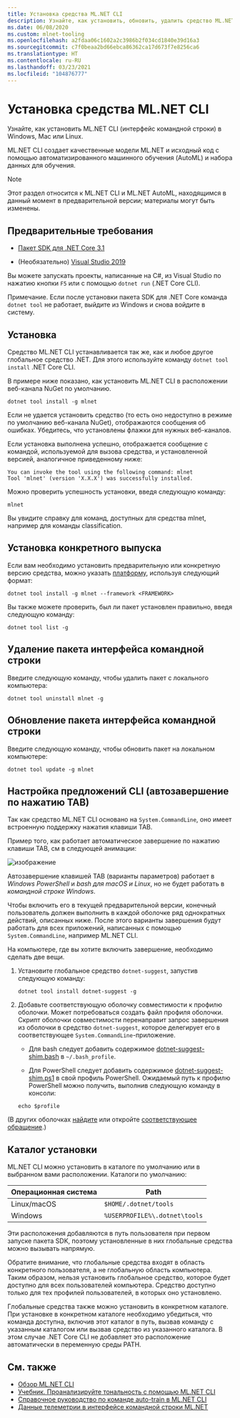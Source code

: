 ```yaml
---
title: Установка средства ML.NET CLI
description: Узнайте, как установить, обновить, удалить средство ML.NET CLI, или вернутся к его предыдущей версии.
ms.date: 06/08/2020
ms.custom: mlnet-tooling
ms.openlocfilehash: a2fdaa06c1602a2c3986b2f034cd1840e39d16a3
ms.sourcegitcommit: c7f0beaa2bd66ebca86362ca17d673f7e8256ca6
ms.translationtype: HT
ms.contentlocale: ru-RU
ms.lasthandoff: 03/23/2021
ms.locfileid: "104876777"
---
```

# <a name="how-to-install-the-mlnet-command-line-interface-cli-tool"></a>Установка средства ML.NET CLI

Узнайте, как установить ML.NET CLI (интерфейс командной строки) в Windows, Mac или Linux.

ML.NET CLI создает качественные модели ML.NET и исходный код с помощью автоматизированного машинного обучения (AutoML) и набора данных для обучения.

> [!NOTE]
> Этот раздел относится к ML.NET CLI и ML.NET AutoML, находящимся в данный момент в предварительной версии; материалы могут быть изменены.

## <a name="pre-requisites"></a>Предварительные требования

- [Пакет SDK для .NET Core 3.1](https://dotnet.microsoft.com/download/dotnet/3.1)

- (Необязательно) [Visual Studio 2019](https://visualstudio.microsoft.com/vs/)

Вы можете запускать проекты, написанные на C#, из Visual Studio по нажатию кнопки `F5` или с помощью `dotnet run` (.NET Core CLI).

Примечание. Если после установки пакета SDK для .NET Core команда `dotnet tool` не работает, выйдите из Windows и снова войдите в систему.

## <a name="install"></a>Установка

Средство ML.NET CLI устанавливается так же, как и любое другое глобальное средство .NET. Для этого используйте команду `dotnet tool install` .NET Core CLI.

В примере ниже показано, как установить ML.NET CLI в расположении веб-канала NuGet по умолчанию.

```dotnetcli
dotnet tool install -g mlnet
```

Если не удается установить средство (то есть оно недоступно в режиме по умолчанию веб-канала NuGet), отображаются сообщения об ошибках. Убедитесь, что установлены флажки для нужных веб-каналов.

Если установка выполнена успешно, отображается сообщение с командой, используемой для вызова средства, и установленной версией, аналогичное приведенному ниже:

```console
You can invoke the tool using the following command: mlnet
Tool 'mlnet' (version 'X.X.X') was successfully installed.
```

Можно проверить успешность установки, введя следующую команду:

```console
mlnet
```

Вы увидите справку для команд, доступных для средства mlnet, например для команды classification.

## <a name="install-a-specific-release-version"></a>Установка конкретного выпуска

Если вам необходимо установить предварительную или конкретную версию средства, можно указать [платформу](../../standard/frameworks.md), используя следующий формат:

```dotnetcli
dotnet tool install -g mlnet --framework <FRAMEWORK>
```

Вы также можете проверить, был ли пакет установлен правильно, введя следующую команду:

```dotnetcli
dotnet tool list -g
```

## <a name="uninstall-the-cli-package"></a>Удаление пакета интерфейса командной строки

Введите следующую команду, чтобы удалить пакет с локального компьютера:

```dotnetcli
dotnet tool uninstall mlnet -g
```

## <a name="update-the-cli-package"></a>Обновление пакета интерфейса командной строки

Введите следующую команду, чтобы обновить пакет на локальном компьютере:

```dotnetcli
dotnet tool update -g mlnet
```

## <a name="set-up-cli-suggestions-tab-based-auto-completion"></a>Настройка предложений CLI (автозавершение по нажатию TAB)

Так как средство ML.NET CLI основано на `System.CommandLine`, оно имеет встроенную поддержку нажатия клавиши TAB.

Пример того, как работает автоматическое завершение по нажатию клавиши TAB, см в следующей анимации:

![изображение](./media/cli-tab-completion.gif)

Автозавершение клавишей TAB (варианты параметров) работает в *Windows PowerShell* и *bash для macOS и Linux*, но не будет работать в *командной строке Windows*.

Чтобы включить его в текущей предварительной версии, конечный пользователь должен выполнить в каждой оболочке ряд однократных действий, описанных ниже. После этого варианты завершения будут работать для всех приложений, написанных с помощью `System.CommandLine`, например ML.NET CLI.

На компьютере, где вы хотите включить завершение, необходимо сделать две вещи.

1. Установите глобальное средство `dotnet-suggest`, запустив следующую команду:

    ```dotnetcli
    dotnet tool install dotnet-suggest -g
    ```

2. Добавьте соответствующую оболочку совместимости к профилю оболочки. Может потребоваться создать файл профиля оболочки. Скрипт оболочки совместимости перенаправит запрос завершения из оболочки в средство `dotnet-suggest`, которое делегирует его в соответствующее `System.CommandLine`-приложение.

    - Для bash следует добавить содержимое [dotnet-suggest-shim.bash](https://github.com/dotnet/System.CommandLine/blob/main/src/System.CommandLine.Suggest/dotnet-suggest-shim.bash) в `~/.bash_profile`.

    - Для PowerShell следует добавить содержимое [dotnet-suggest-shim.ps1](https://github.com/dotnet/System.CommandLine/blob/main/src/System.CommandLine.Suggest/dotnet-suggest-shim.ps1) в свой профиль PowerShell. Ожидаемый путь к профилю PowerShell можно получить, выполнив следующую команду в консоли:

    ```console
    echo $profile
    ```

(В других оболочках [найдите](https://github.com/dotnet/System.CommandLine/issues?q=is%3Aissue+is%3Aopen+label%3A%22shell+suggestion%22) или откройте [соответствующее обращение](https://github.com/dotnet/System.CommandLine/issues).)

## <a name="installation-directory"></a>Каталог установки

ML.NET CLI можно установить в каталоге по умолчанию или в выбранном вами расположении. Каталоги по умолчанию:

| Операционная система          | Path                          |
|-------------|-------------------------------|
| Linux/macOS | `$HOME/.dotnet/tools`         |
| Windows     | `%USERPROFILE%\.dotnet\tools` |

Эти расположения добавляются в путь пользователя при первом запуске пакета SDK, поэтому установленные в них глобальные средства можно вызывать напрямую.

Обратите внимание, что глобальные средства входят в область конкретного пользователя, а не глобальную область компьютера. Таким образом, нельзя установить глобальное средство, которое будет доступно для всех пользователей компьютера. Средство доступно только для тех профилей пользователей, в которых оно установлено.

Глобальные средства также можно установить в конкретном каталоге. При установке в конкретном каталоге необходимо убедиться, что команда доступна, включив этот каталог в путь, вызвав команду с указанным каталогом или вызвав средство из указанного каталога.
В этом случае .NET Core CLI не добавляет это расположение автоматически в переменную среды PATH.

## <a name="see-also"></a>См. также

- [Обзор ML.NET CLI](../automate-training-with-cli.md)
- [Учебник. Проанализируйте тональность с помощью ML.NET CLI](../tutorials/sentiment-analysis-cli.md)
- [Справочное руководство по команде auto-train в ML.NET CLI](../reference/ml-net-cli-reference.md)
- [Данные телеметрии в интерфейсе командной строки ML.NET](../resources/ml-net-cli-telemetry.md)
